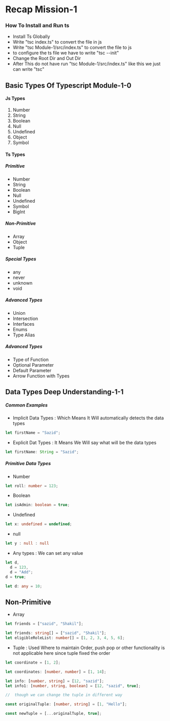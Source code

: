 # Recap Mission-1

### How To Install and Run ts

- Install Ts Globally
- Write "tsc index.ts" to convert the file in js
- Write "tsc Module-1/src/index.ts" to convert the file to js
- to configure the ts file we have to write "tsc --init"
- Change the Root Dir and Out Dir
- After This do not have run "tsc Module-1/src/index.ts" like this we just can write "tsc"

## Basic Types Of Typescript Module-1-0

#### Js Types

1. Number
2. String
3. Boolean
4. Null
5. Undefined
6. Object
7. Symbol

#### Ts Types

##### Primitive

- Number
- String
- Boolean
- Null
- Undefined
- Symbol
- BigInt

##### Non-Primitive

- Array
- Object
- Tuple

##### Special Types

- any
- never
- unknown
- void

##### Advanced Types

- Union
- Intersection
- Interfaces
- Enums
- Type Alias

##### Advanced Types

- Type of Function
- Optional Parameter
- Default Parameter
- Arrow Function with Types

## Data Types Deep Understanding-1-1

##### Common Examples

- Implicit Data Types : Which Means It Will automatically detects the data types

```ts
let firstName = "Sazid";
```

- Explicit Dat Types : It Means We Will say what will be the data types

```ts
let firstName: String = "Sazid";
```

##### Primitive Data Types

- Number

```ts
let roll: number = 123;
```

- Boolean

```ts
let isAdmin: boolean = true;
```

- Undefined

```ts
let x: undefined = undefined;
```

- null

```ts
let y : null : null
```

- Any types : We can set any value

```ts
let d,
  d = 123,
  d = "Add";
d = true;

let d: any = 10;
```

## Non-Primitive

- Array

```ts
let friends = ["sazid", "Shakil"];

let friends: string[] = ["sazid", "Shakil"];
let eligibleRoleList: number[] = [1, 2, 3, 4, 5, 6];
```

- Tuple : Used Where to maintain Order, push pop or other functionality is not applicable here since tuple fixed the order

```ts
let coordinate = [1, 2];

let coordinates: [number, number] = [1, 14];

let info: [number, string] = [12, "sazid"];
let info1: [number, string, boolean] = [12, "sazid", true];

//  though we can change the tuple in different way

const originalTuple: [number, string] = [1, "Hello"];

const newTuple = [...originalTuple, true];
```
